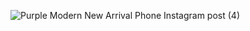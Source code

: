 ![Purple Modern New Arrival Phone Instagram post (4)](https://github.com/NabilChabab/appointment-app-flutter/assets/119127098/a00034c2-c00b-44e0-88b7-7249530b49a3)

